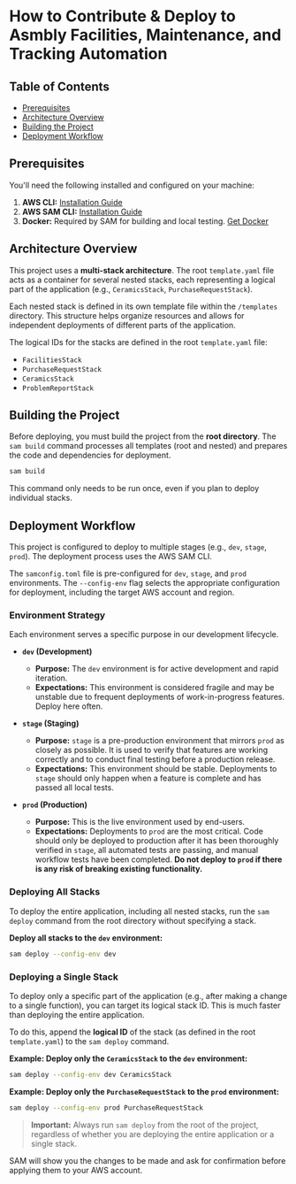 # How to Contribute & Deploy to Asmbly Facilities, Maintenance, and Tracking Automation

## Table of Contents

- [Prerequisites](#prerequisites)
- [Architecture Overview](#architecture-overview)
- [Building the Project](#building-the-project)
- [Deployment Workflow](#deployment-workflow)

## Prerequisites

You'll need the following installed and configured on your machine:

1.  **AWS CLI:** [Installation Guide](https://docs.aws.amazon.com/cli/latest/userguide/cli-chap-configure.html)
2.  **AWS SAM CLI:** [Installation Guide](https://docs.aws.amazon.com/serverless-application-model/latest/developerguide/serverless-sam-cli-install.html)
3.  **Docker:** Required by SAM for building and local testing. [Get Docker](https://www.docker.com/products/docker-desktop/)

## Architecture Overview

This project uses a **multi-stack architecture**. The root `template.yaml` file acts as a container for several nested stacks, each representing a logical part of the application (e.g., `CeramicsStack`, `PurchaseRequestStack`).

Each nested stack is defined in its own template file within the `/templates` directory. This structure helps organize resources and allows for independent deployments of different parts of the application.

The logical IDs for the stacks are defined in the root `template.yaml` file:
*   `FacilitiesStack`
*   `PurchaseRequestStack`
*   `CeramicsStack`
*   `ProblemReportStack`

## Building the Project

Before deploying, you must build the project from the **root directory**. The `sam build` command processes all templates (root and nested) and prepares the code and dependencies for deployment.

```bash
sam build
```

This command only needs to be run once, even if you plan to deploy individual stacks.

## Deployment Workflow

This project is configured to deploy to multiple stages (e.g., `dev`, `stage`, `prod`). The deployment process uses the AWS SAM CLI.

The `samconfig.toml` file is pre-configured for `dev`, `stage`, and `prod` environments. The `--config-env` flag selects the appropriate configuration for deployment, including the target AWS account and region.

### Environment Strategy

Each environment serves a specific purpose in our development lifecycle.

*   **`dev` (Development)**
    *   **Purpose:** The `dev` environment is for active development and rapid iteration.
    *   **Expectations:** This environment is considered fragile and may be unstable due to frequent deployments of work-in-progress features. Deploy here often.

*   **`stage` (Staging)**
    *   **Purpose:** `stage` is a pre-production environment that mirrors `prod` as closely as possible. It is used to verify that features are working correctly and to conduct final testing before a production release.
    *   **Expectations:** This environment should be stable. Deployments to `stage` should only happen when a feature is complete and has passed all local tests.

*   **`prod` (Production)**
    *   **Purpose:** This is the live environment used by end-users.
    *   **Expectations:** Deployments to `prod` are the most critical. Code should only be deployed to production after it has been thoroughly verified in `stage`, all automated tests are passing, and manual workflow tests have been completed. **Do not deploy to `prod` if there is any risk of breaking existing functionality.**

### Deploying All Stacks

To deploy the entire application, including all nested stacks, run the `sam deploy` command from the root directory without specifying a stack.

**Deploy all stacks to the `dev` environment:**
```bash
sam deploy --config-env dev
```

### Deploying a Single Stack

To deploy only a specific part of the application (e.g., after making a change to a single function), you can target its logical stack ID. This is much faster than deploying the entire application.

To do this, append the **logical ID** of the stack (as defined in the root `template.yaml`) to the `sam deploy` command.

**Example: Deploy only the `CeramicsStack` to the `dev` environment:**
```bash
sam deploy --config-env dev CeramicsStack
```

**Example: Deploy only the `PurchaseRequestStack` to the `prod` environment:**
```bash
sam deploy --config-env prod PurchaseRequestStack
```

> **Important:** Always run `sam deploy` from the root of the project, regardless of whether you are deploying the entire application or a single stack.

SAM will show you the changes to be made and ask for confirmation before applying them to your AWS account.
